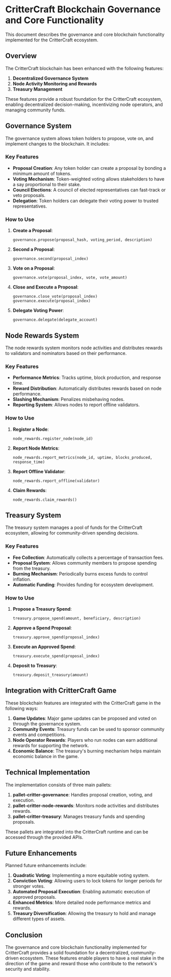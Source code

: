 # CritterCraft Blockchain Governance and Core Functionality

This document describes the governance and core blockchain functionality implemented for the CritterCraft ecosystem.

## Overview

The CritterCraft blockchain has been enhanced with the following features:

1. **Decentralized Governance System**
2. **Node Activity Monitoring and Rewards**
3. **Treasury Management**

These features provide a robust foundation for the CritterCraft ecosystem, enabling decentralized decision-making, incentivizing node operators, and managing community funds.

## Governance System

The governance system allows token holders to propose, vote on, and implement changes to the blockchain. It includes:

### Key Features

- **Proposal Creation**: Any token holder can create a proposal by bonding a minimum amount of tokens.
- **Voting Mechanism**: Token-weighted voting allows stakeholders to have a say proportional to their stake.
- **Council Elections**: A council of elected representatives can fast-track or veto proposals.
- **Delegation**: Token holders can delegate their voting power to trusted representatives.

### How to Use

1. **Create a Proposal**:
   ```
   governance.propose(proposal_hash, voting_period, description)
   ```

2. **Second a Proposal**:
   ```
   governance.second(proposal_index)
   ```

3. **Vote on a Proposal**:
   ```
   governance.vote(proposal_index, vote, vote_amount)
   ```

4. **Close and Execute a Proposal**:
   ```
   governance.close_vote(proposal_index)
   governance.execute(proposal_index)
   ```

5. **Delegate Voting Power**:
   ```
   governance.delegate(delegate_account)
   ```

## Node Rewards System

The node rewards system monitors node activities and distributes rewards to validators and nominators based on their performance.

### Key Features

- **Performance Metrics**: Tracks uptime, block production, and response time.
- **Reward Distribution**: Automatically distributes rewards based on node performance.
- **Slashing Mechanism**: Penalizes misbehaving nodes.
- **Reporting System**: Allows nodes to report offline validators.

### How to Use

1. **Register a Node**:
   ```
   node_rewards.register_node(node_id)
   ```

2. **Report Node Metrics**:
   ```
   node_rewards.report_metrics(node_id, uptime, blocks_produced, response_time)
   ```

3. **Report Offline Validator**:
   ```
   node_rewards.report_offline(validator)
   ```

4. **Claim Rewards**:
   ```
   node_rewards.claim_rewards()
   ```

## Treasury System

The treasury system manages a pool of funds for the CritterCraft ecosystem, allowing for community-driven spending decisions.

### Key Features

- **Fee Collection**: Automatically collects a percentage of transaction fees.
- **Proposal System**: Allows community members to propose spending from the treasury.
- **Burning Mechanism**: Periodically burns excess funds to control inflation.
- **Automatic Funding**: Provides funding for ecosystem development.

### How to Use

1. **Propose a Treasury Spend**:
   ```
   treasury.propose_spend(amount, beneficiary, description)
   ```

2. **Approve a Spend Proposal**:
   ```
   treasury.approve_spend(proposal_index)
   ```

3. **Execute an Approved Spend**:
   ```
   treasury.execute_spend(proposal_index)
   ```

4. **Deposit to Treasury**:
   ```
   treasury.deposit_treasury(amount)
   ```

## Integration with CritterCraft Game

These blockchain features are integrated with the CritterCraft game in the following ways:

1. **Game Updates**: Major game updates can be proposed and voted on through the governance system.
2. **Community Events**: Treasury funds can be used to sponsor community events and competitions.
3. **Node Operator Rewards**: Players who run nodes can earn additional rewards for supporting the network.
4. **Economic Balance**: The treasury's burning mechanism helps maintain economic balance in the game.

## Technical Implementation

The implementation consists of three main pallets:

1. **pallet-critter-governance**: Handles proposal creation, voting, and execution.
2. **pallet-critter-node-rewards**: Monitors node activities and distributes rewards.
3. **pallet-critter-treasury**: Manages treasury funds and spending proposals.

These pallets are integrated into the CritterCraft runtime and can be accessed through the provided APIs.

## Future Enhancements

Planned future enhancements include:

1. **Quadratic Voting**: Implementing a more equitable voting system.
2. **Conviction Voting**: Allowing users to lock tokens for longer periods for stronger votes.
3. **Automated Proposal Execution**: Enabling automatic execution of approved proposals.
4. **Enhanced Metrics**: More detailed node performance metrics and rewards.
5. **Treasury Diversification**: Allowing the treasury to hold and manage different types of assets.

## Conclusion

The governance and core blockchain functionality implemented for CritterCraft provides a solid foundation for a decentralized, community-driven ecosystem. These features enable players to have a real stake in the direction of the game and reward those who contribute to the network's security and stability.